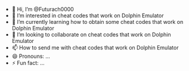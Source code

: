 - 👋 Hi, I’m @Futurach0000
- 👀 I’m interested in cheat codes that work on Dolphin Emulator
- 🌱 I’m currently learning how to obtain some cheat codes that work on Dolphin Emulator
- 💞️ I’m looking to collaborate on cheat codes that work on Dolphin Emulator
- 📫 How to send me with cheat codes that work on Dolphin Emulator
- 😄 Pronouns: ...
- ⚡ Fun fact: ...

<!---
Futurach0000/Futurach0000 is a ✨ special ✨ repository because its `README.md` (this file) appears on your GitHub profile.
You can click the Preview link to take a look at your changes.
--->
